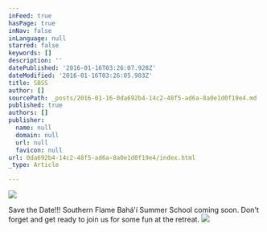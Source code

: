 ```yaml
---
inFeed: true
hasPage: true
inNav: false
inLanguage: null
starred: false
keywords: []
description: ''
datePublished: '2016-01-16T03:26:07.928Z'
dateModified: '2016-01-16T03:26:05.903Z'
title: SBSS
author: []
sourcePath: _posts/2016-01-16-0da692b4-14c2-48f5-ad6a-8a0e1d0f19e4.md
published: true
authors: []
publisher:
  name: null
  domain: null
  url: null
  favicon: null
url: 0da692b4-14c2-48f5-ad6a-8a0e1d0f19e4/index.html
_type: Article

---
```

![](https://the-grid-user-content.s3-us-west-2.amazonaws.com/8f72ce92-65e3-4797-88c7-0c1aad68190e.jpg)

Save the Date!!! Southern Flame Bahá'í Summer School coming soon. Don't forget and get ready to join us for some fun at the retreat.
![](https://the-grid-user-content.s3-us-west-2.amazonaws.com/f0c4adb8-6624-4dcd-92f9-67aae7b5fcba.png)